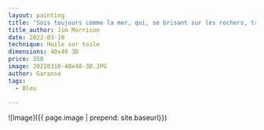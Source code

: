 ```yaml
---
layout: painting
title: "Sois toujours comme la mer, qui, se brisant sur les rochers, trouve toujours la force de recommencer."  
title_author: Jim Morrison
date: 2022-03-10
technique: Huile sur toile
dimensions: 40x40 3D
price: 350
image: 20220310-40x40-3D.JPG
author: Garanse
tags:
  - Bleu
  
---
```

![Image]({{ page.image | prepend: site.baseurl}})